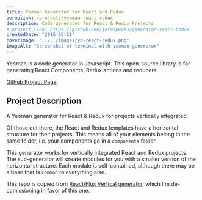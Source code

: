 ```yaml
---
title: Yeoman Generator for React and Redux
permalink: /projects/yeoman-react-redux
description: Code generator for React & Redux Projects
# project_link: https://github.com/jermspeaks/generator-react-redux
createdDate: "2015-06-21"
coverImage: "../../images/yo-react-redux.png"
imageAlt: "Screenshot of terminal with yeoman generator"
---
```


Yeoman is a code generator in Javascript. This open-source library is for generating React Components, Redux actions and reducers.

[Github Project Page](https://github.com/jermspeaks/generator-react-redux)

## Project Description

A Yeoman generator for React & Redux for projects vertically integrated.

Of those out there, the React and Redux templates have a horizontal structure for their projects.
This means all of your elements belong in the same folder, i.e. your components
go in a `components` folder.

This generator works for vertically integrated React and Redux projects. The
sub-generator will create modules for you with a smaller version of the
horizontal structure. Each module is self-contained, although there may be a
base that is `common` to everything else.

This repo is copied from [React/Flux Vertical generator](https://github.com/jermspeaks/generator-react-vertical), which I'm de-comissioning in favor of this one.
